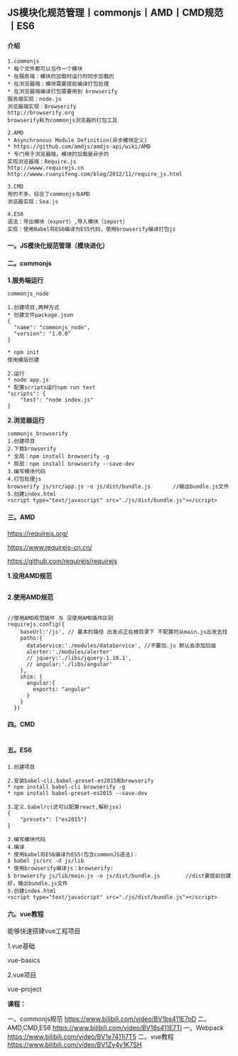 ## JS模块化规范管理丨commonjs丨AMD丨CMD规范丨ES6



#### 介绍

```
1.commonjs
* 每个文件都可以当作一个模块
* 在服务端：模块的加载时运行时同步加载的
* 在浏览器端：模块需要提前编译打包处理
* 在浏览器端编译打包需要用到 browserify
服务端实现：node.js
浏览器端实现：Browserify
http://browserify.org
browserify称为commonjs浏览器的打包工具

2.AMD
* Asynchronous Module Definition(异步模块定义)
* https://github.com/amdjs/amdjs-api/wiki/AMD
* 专门用于浏览器端，模块的加载是异步的
实现浏览器端：Require.js
http://wwww.requirejs.cn
http://wwww.ruanyifeng.com/blog/2012/11/require_js.html

3.CMD
用的不多，综合了commonjs与AMD
浏览器实现：Sea.js

4.ES6
语法：导出模块（export）,导入模块（import）
实现：使用Babel将ES6编译为ES5代码，使用browserify编译打包js

```

#### 一。JS模块化规范管理（模块进化）

#### 二。commonjs

**1.服务端运行**

```
commonjs_node

1.创建项目,两种方式
* 创建文件package.json
{
  "name": "commonjs_node",
  "version": "1.0.0"
}

* npm init
使用模版创建

2.运行
* node app.js
* 配置scripts运行npm run test
"scripts": {
	"test": "node index.js"
}
```

**2.浏览器运行**

```
commonjs_browserify
1.创建项目
2.下载browserify
* 全局：npm install browserify -g
* 局部：npm install browserify --save-dev
3.编写模块代码
4.打包处理js
browserify js/src/app.js -o js/dist/bundle.js		//输出bundle.js文件
5.创建index.html
<script type="text/javascript" src="./js/dist/bundle.js"></script>
```

#### 三。AMD

https://requirejs.org/

https://www.requirejs-cn.cn/

https://github.com/requirejs/requirejs

**1.没用AMD规范**

```

```

**2.使用AMD规范**

```

//使用AMD规范插件 与 没使用AMD插件区别
requirejs.config({
    baseUrl:'/js', // 基本的路径 出发点正在根目录下 不配置时从main.js出发去找
    paths:{
      dataService:'./modules/dataService', //不要加.js 默认会添加后缀
      alerter:'./modules/alerter'
      // jquery:'./libs/jquery-1.10.1',
      // angular:'./libs/angular'
    },
    shim: {
      angular:{
        exports: "angular"
      }
    }
  })
```

#### 四。CMD

```

```

#### 五。ES6

```
1.创建项目

2.安装babel-cli,babel-preset-es2015和browserify
* npm install babel-cli browserify -g
* npm install babel-preset-es2015 --save-dev

3.定义.babelrc(还可以配置react,解析jsx)
{
	"presets": ["es2015"]
}

3.编写模块代码
4.编译
* 使用babel将ES6编译为ES5(包含commonJS语法)：
$ babel js/src -d js/lib
* 使用browserify编译js：browserify:
$ browserify js/lib/main.js -o js/dist/bundle.js		//dist要提前创建好，输出bundle.js文件
5.创建index.html
<script type="text/javascript" src="./js/dist/bundle.js"></script>
```

#### 六。vue教程

能够快速搭建vue工程项目

1.vue基础

vue-basics

2.vue项目

vue-project



**课程：**

一。commonjs规范
https://www.bilibili.com/video/BV1bs411E7pD
二。AMD,CMD,ES6
https://www.bilibili.com/video/BV18s411E7Tj
一。Webpack
https://www.bilibili.com/video/BV1e7411j7T5
二。vue教程
https://www.bilibili.com/video/BV1Zy4y1K7SH





